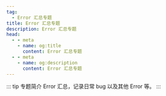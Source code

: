 ```yaml
---
tag:
  - Error 汇总专题
title: Error 汇总专题
description: Error 汇总专题
head:
  - - meta
    - name: og:title
      content: Error 汇总专题
  - - meta
    - name: og:description
      content: Error 汇总专题
---
```


::: tip 专题简介
Error 汇总，记录日常 bug 以及其他 Error 等。
:::
